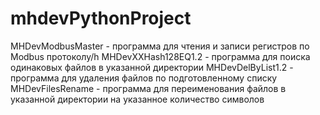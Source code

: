 # mhdevPythonProject
MHDevModbusMaster - программа для чтения и записи регистров по Modbus протоколу/h
MHDevXXHash128EQ1.2 - программа для поиска одинаковых файлов в указанной директории
MHDevDelByList1.2 - программа для удаления файлов по подготовленному списку
MHDevFilesRename - программа для переименования файлов в указанной директории на указанное количество символов
